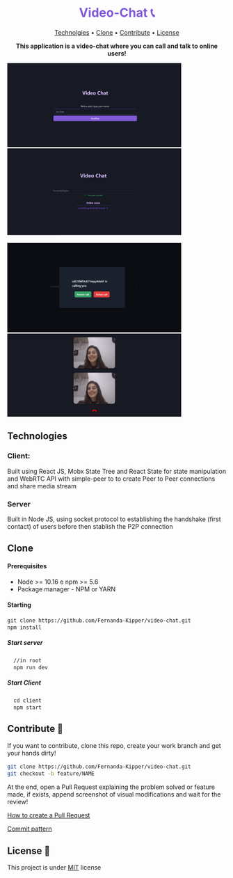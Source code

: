 <h1 align="center" style="color: #805ad5; font-weight: bold;">Video-Chat 📞</h1>

<p align="center">
 <a href="#tech">Technolgies</a> • 
 <a href="#clone">Clone</a> • 
 <a href="#contribute">Contribute</a> •
 <a href="#license">License</a>
</p>

<p align="center">
<b>This application is a video-chat where you can call and talk to online users!</b>
</p>
<p align="center">
  <p>
    <img src="./assets/home.png" width="400px">
    <img src="./assets/online.png" width="400px">
  </p>
  <p>
    <img src="./assets/receiving_call.png" width="400px">
    <img src="./assets/call.png" width="400px">
  </p>
</p>


<h2 id="tech">Technologies</h2>

### Client:
  Built using React JS, Mobx State Tree and React State for state manipulation and WebRTC API with simple-peer to to create Peer to Peer connections and share media stream

### Server
  Built in Node JS, using socket protocol to establishing the handshake (first contact) of users before then stablish the P2P connection

<h2 id="clone">Clone</h2>

<h4> Prerequisites</h4>

- Node >= 10.16 e npm >= 5.6 
- Package manager - NPM or YARN

<h4>Starting</h4>

```
git clone https://github.com/Fernanda-Kipper/video-chat.git
npm install
```

<h5>Start server</h5>

```
  //in root
  npm run dev
```

<h5>Start Client</h5>

```
  cd client
  npm start
```

<h2 id="contribute">Contribute 🚀</h2>

If you want to contribute, clone this repo, create your work branch and get your hands dirty!

```bash
git clone https://github.com/Fernanda-Kipper/video-chat.git
git checkout -b feature/NAME
```

 At the end, open a Pull Request explaining the problem solved or feature made, if exists, append screenshot of visual modifications and wait for the review!

[How to create a Pull Request](https://www.atlassian.com/br/git/tutorials/making-a-pull-request)

[Commit pattern](https://gist.github.com/joshbuchea/6f47e86d2510bce28f8e7f42ae84c716)


<h2 id="license">License 📃 </h2>

This project is under [MIT](LICENSE) license


